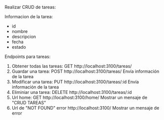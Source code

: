 
Realizar CRUD de tareas:

Informacion de la tarea:
- id
- nombre
- descripcion
- fecha
- estado

Endpoints para tareas:
1. Obtener todas las tareas: GET http://localhost:3100/tareas/
2. Guardar una tarea: POST http://localhost:3100/tareas/ Envía información de la tarea
3. Modificar una tarea: PUT http://localhost:3100/tareas/:id Envía información de la tarea
4. Eliminiar una tarea: DELETE http://localhost:3100/tareas/:id
5. Url home: GET http://localhost:3100/home/ Mostrar un mensaje de "CRUD TAREAS"
6. Url de "NOT FOUND" error http://localhost:3100/ Mostrar un mensaje de error 
